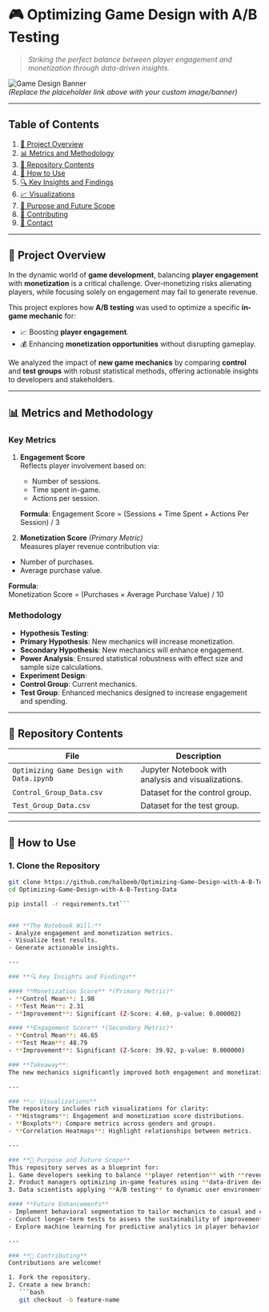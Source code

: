# 🎮 **Optimizing Game Design with A/B Testing**  
> *Striking the perfect balance between player engagement and monetization through data-driven insights.*

![Game Design Banner](https://via.placeholder.com/1000x300.png?text=Optimizing+Game+Design+with+A/B+Testing)  
*(Replace the placeholder link above with your custom image/banner)*

---

## **Table of Contents**
1. [📌 Project Overview](#project-overview)
2. [📊 Metrics and Methodology](#metrics-and-methodology)
3. [🧰 Repository Contents](#repository-contents)
4. [🚀 How to Use](#how-to-use)
5. [🔍 Key Insights and Findings](#key-insights-and-findings)
6. [📈 Visualizations](#visualizations)
7. [🌟 Purpose and Future Scope](#purpose-and-future-scope)
8. [🤝 Contributing](#contributing)
9. [📧 Contact](#contact)

---

## **📌 Project Overview**

In the dynamic world of **game development**, balancing **player engagement** with **monetization** is a critical challenge. Over-monetizing risks alienating players, while focusing solely on engagement may fail to generate revenue.  

This project explores how **A/B testing** was used to optimize a specific **in-game mechanic** for:
- 📈 Boosting **player engagement**.
- 💰 Enhancing **monetization opportunities** without disrupting gameplay.  

We analyzed the impact of **new game mechanics** by comparing **control** and **test groups** with robust statistical methods, offering actionable insights to developers and stakeholders.

---

## **📊 Metrics and Methodology**

### **Key Metrics**  
1. **Engagement Score**  
   Reflects player involvement based on:
   - Number of sessions.
   - Time spent in-game.
   - Actions per session.  

   **Formula**:
   Engagement Score = (Sessions + Time Spent + Actions Per Session) / 3

   
2. **Monetization Score** *(Primary Metric)*  
Measures player revenue contribution via:
- Number of purchases.
- Average purchase value.  

**Formula**:  
Monetization Score = (Purchases × Average Purchase Value) / 10


### **Methodology**  
- **Hypothesis Testing**:
- **Primary Hypothesis**: New mechanics will increase monetization.
- **Secondary Hypothesis**: New mechanics will enhance engagement.  
- **Power Analysis**: Ensured statistical robustness with effect size and sample size calculations.  
- **Experiment Design**:
- **Control Group**: Current mechanics.
- **Test Group**: Enhanced mechanics designed to increase engagement and spending.

---

## **🧰 Repository Contents**

| **File** | **Description** |
|----------|------------------|
| `Optimizing Game Design with Data.ipynb` | Jupyter Notebook with analysis and visualizations. |
| `Control_Group_Data.csv` | Dataset for the control group. |
| `Test_Group_Data.csv` | Dataset for the test group. |

---

## **🚀 How to Use**

### **1. Clone the Repository**
```bash
git clone https://github.com/halbeeb/Optimizing-Game-Design-with-A-B-Testing-Data.git
cd Optimizing-Game-Design-with-A-B-Testing-Data

pip install -r requirements.txt```


### **The Notebook Will:**
- Analyze engagement and monetization metrics.
- Visualize test results.
- Generate actionable insights.

---

### **🔍 Key Insights and Findings**

#### **Monetization Score** *(Primary Metric)*  
- **Control Mean**: 1.98  
- **Test Mean**: 2.31  
- **Improvement**: Significant (Z-Score: 4.60, p-value: 0.000002)

#### **Engagement Score** *(Secondary Metric)*  
- **Control Mean**: 46.65  
- **Test Mean**: 48.79  
- **Improvement**: Significant (Z-Score: 39.92, p-value: 0.000000)

### **Takeaway**:  
The new mechanics significantly improved both engagement and monetization metrics, confirming their effectiveness in creating a more engaging and profitable game experience.

---

### **📈 Visualizations**
The repository includes rich visualizations for clarity:
- **Histograms**: Engagement and monetization score distributions.
- **Boxplots**: Compare metrics across genders and groups.
- **Correlation Heatmaps**: Highlight relationships between metrics.

---

### **🌟 Purpose and Future Scope**
This repository serves as a blueprint for:
1. Game developers seeking to balance **player retention** with **revenue generation**.
2. Product managers optimizing in-game features using **data-driven decisions**.
3. Data scientists applying **A/B testing** to dynamic user environments.

#### **Future Enhancements**
- Implement behavioral segmentation to tailor mechanics to casual and competitive players.
- Conduct longer-term tests to assess the sustainability of improvements.
- Explore machine learning for predictive analytics in player behavior.

---

### **🤝 Contributing**
Contributions are welcome!  

1. Fork the repository.  
2. Create a new branch:  
   ```bash
   git checkout -b feature-name
